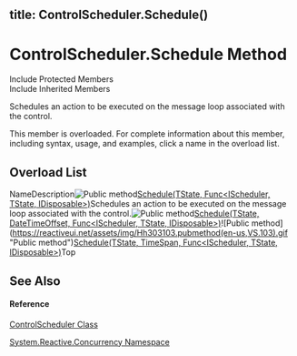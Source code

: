 title: ControlScheduler.Schedule()
---
# ControlScheduler.Schedule Method

Include Protected Members  
Include Inherited Members

Schedules an action to be executed on the message loop associated with the control.

This member is overloaded. For complete information about this member, including syntax, usage, and examples, click a name in the overload list.

## Overload List

NameDescription![Public method](https://reactiveui.net/assets/img/Hh303103.pubmethod(en-us,VS.103).gif "Public method")[Schedule<TState>(TState, Func<IScheduler, TState, IDisposable>)](https://msdn.microsoft.com/en-us/library/m:system.reactive.concurrency.controlscheduler.schedule%60%601(%60%600%2csystem.func%7bsystem.reactive.concurrency.ischeduler%2c%60%600%2csystem.idisposable%7d)(v=VS.103))Schedules an action to be executed on the message loop associated with the control.![Public method](https://reactiveui.net/assets/img/Hh303103.pubmethod(en-us,VS.103).gif "Public method")[Schedule<TState>(TState, DateTimeOffset, Func<IScheduler, TState, IDisposable>)](https://msdn.microsoft.com/en-us/library/m:system.reactive.concurrency.controlscheduler.schedule%60%601(%60%600%2csystem.datetimeoffset%2csystem.func%7bsystem.reactive.concurrency.ischeduler%2c%60%600%2csystem.idisposable%7d)(v=VS.103))![Public method](https://reactiveui.net/assets/img/Hh303103.pubmethod(en-us,VS.103).gif "Public method")[Schedule<TState>(TState, TimeSpan, Func<IScheduler, TState, IDisposable>)](https://msdn.microsoft.com/en-us/library/m:system.reactive.concurrency.controlscheduler.schedule%60%601(%60%600%2csystem.timespan%2csystem.func%7bsystem.reactive.concurrency.ischeduler%2c%60%600%2csystem.idisposable%7d)(v=VS.103))Top

## See Also

#### Reference

[ControlScheduler Class](ControlScheduler\ControlScheduler.md)

[System.Reactive.Concurrency Namespace](System.Reactive.Concurrency\System.Reactive.Concurrency.md)
